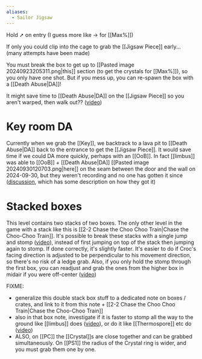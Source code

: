 ```yaml
---
aliases:
  - Sailor Jigsaw
---
```

Hold ➚ on entry (I guess more like → for [[Max%]])

If only you could clip into the cage to grab the [[Jigsaw Piece]] early... (many attempts have been made)

You must break the box to get up to [[Pasted image 20240923205311.png|this]] section (to get the crystals for [[Max%]]), so you only have one shot. But if you mess up, you can re-spawn the box with a [[Death Abuse|DA]]!

It might save time to [[Death Abuse|DA]] on the [[Jigsaw Piece]] so you aren't warped, then walk out?? ([video](https://youtu.be/YquOqQz36uU&t=28m55s))
# Key room DA
Currently when we grab the [[Key]], we backtrack to a lava pit to [[Death Abuse|DA]] back to the entrance to get the [[Jigsaw Piece]]. It would save time if we could DA more quickly, perhaps with an [[OoB]]. In fact [[limbus]] was able to [[OoB]] + [[Death Abuse|DA]] [[Pasted image 20240930120703.png|here]] on the seam between the door and the wall on 2024-09-30, but they weren't recording and no one has gotten it since ([discussion](https://discord.com/channels/313375426112389123/408694062862958592/1289969765481447454), which has some description on how they got it)
# Stacked boxes
This level contains two stacks of two boxes. The only other level in the game with a stack like this is [[2-2 Chase the Choo Choo Train|Chase the Choo-Choo Train]]. It's possible to break these stacks with a single jump and stomp ([video](https://youtu.be/ix4OKKu06uI&t=78)), instead of first jumping on top of the stack then jumping again to stomp. If done correctly, it's slightly faster. It's easier to do if Croc's facing direction is adjusted to be perpendicular to his movement direction, so there's no risk of a ledge grab. Also, if you only hold the stomp through the first box, you can readjust and grab the ones from the higher box in midair if you were off-center ([video](https://youtu.be/ix4OKKu06uI&t=10))

FIXME:
- generalize this double stack box stuff to a dedicated note on boxes / crates, and link to it from this note + [[2-2 Chase the Choo Choo Train|Chase the Choo-Choo Train]]
- also in that box note, investigate if it is faster to stomp all the way to the ground like [[limbus]] does ([video](https://youtu.be/ix4OKKu06uI&t=101)), or do it like [[Thermospore]] etc do ([video](https://youtu.be/XKoU4jYjFtE&t=33))
- ALSO, on [[PC]] the [[Crystal]]s are close together and can be grabbed simultaneously. On [[PS1]] the radius of the Crystal ring is wider, and you must grab them one by one.